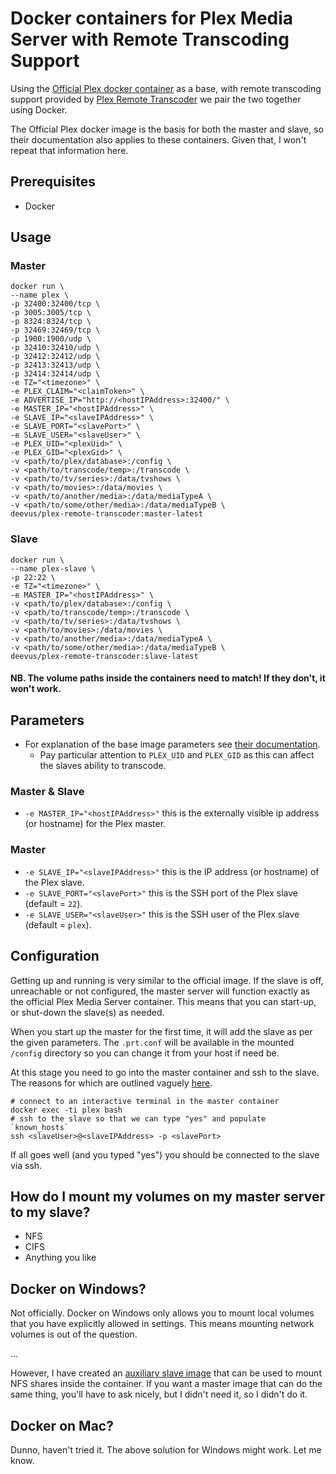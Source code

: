 # Docker containers for Plex Media Server with Remote Transcoding Support

Using the [Official Plex docker container](https://github.com/plexinc/pms-docker/) as a base,
with remote transcoding support provided by [Plex Remote Transcoder](https://github.com/wnielson/Plex-Remote-Transcoder)
we pair the two together using Docker. 

The Official Plex docker image is the basis for both the master and slave, so their documentation also applies to these containers.
Given that, I won't repeat that information here.

## Prerequisites

- Docker

## Usage

### Master

```
docker run \
--name plex \
-p 32400:32400/tcp \
-p 3005:3005/tcp \
-p 8324:8324/tcp \
-p 32469:32469/tcp \
-p 1900:1900/udp \
-p 32410:32410/udp \
-p 32412:32412/udp \
-p 32413:32413/udp \
-p 32414:32414/udp \
-e TZ="<timezone>" \
-e PLEX_CLAIM="<claimToken>" \
-e ADVERTISE_IP="http://<hostIPAddress>:32400/" \
-e MASTER_IP="<hostIPAddress>" \
-e SLAVE_IP="<slaveIPAddress>" \
-e SLAVE_PORT="<slavePort>" \
-e SLAVE_USER="<slaveUser>" \
-e PLEX_UID="<plexUid>" \
-e PLEX_GID="<plexGid>" \
-v <path/to/plex/database>:/config \
-v <path/to/transcode/temp>:/transcode \
-v <path/to/tv/series>:/data/tvshows \
-v <path/to/movies>:/data/movies \
-v <path/to/another/media>:/data/mediaTypeA \
-v <path/to/some/other/media>:/data/mediaTypeB \
deevus/plex-remote-transcoder:master-latest
```

### Slave

```
docker run \
--name plex-slave \
-p 22:22 \
-e TZ="<timezone>" \
-e MASTER_IP="<hostIPAddress>" \
-v <path/to/plex/database>:/config \
-v <path/to/transcode/temp>:/transcode \
-v <path/to/tv/series>:/data/tvshows \
-v <path/to/movies>:/data/movies \
-v <path/to/another/media>:/data/mediaTypeA \
-v <path/to/some/other/media>:/data/mediaTypeB \
deevus/plex-remote-transcoder:slave-latest
```

#### NB. The volume paths inside the containers need to match! If they don't, it won't work. 

## Parameters

- For explanation of the base image parameters see [their documentation](https://github.com/plexinc/pms-docker/).
  - Pay particular attention to `PLEX_UID` and `PLEX_GID` as this can affect the slaves ability to transcode. 

### Master & Slave

- `-e MASTER_IP="<hostIPAddress>"` this is the externally visible ip address (or hostname) for the Plex master.

### Master

- `-e SLAVE_IP="<slaveIPAddress>"` this is the IP address (or hostname) of the Plex slave. 
- `-e SLAVE_PORT="<slavePort>"` this is the SSH port of the Plex slave (default = `22`).
- `-e SLAVE_USER="<slaveUser>"` this is the SSH user of the Plex slave (default = `plex`).

## Configuration

Getting up and running is very similar to the official image. 
If the slave is off, unreachable or not configured, the master server
will function exactly as the official Plex Media Server container. 
This means that you can start-up, or shut-down the slave(s) as needed.

When you start up the master for the first time, it will add the slave as per the given parameters. 
The `.prt.conf` will be available in the mounted `/config` directory so you can change it from your
host if need be.

At this stage you need to go into the master container and ssh to the slave. 
The reasons for which are outlined vaguely [here](https://github.com/wnielson/Plex-Remote-Transcoder/wiki/Ubuntu-Install). 

```
# connect to an interactive terminal in the master container
docker exec -ti plex bash
# ssh to the slave so that we can type "yes" and populate `known_hosts`
ssh <slaveUser>@<slaveIPAddress> -p <slavePort>
```

If all goes well (and you typed "yes") you should be connected to the slave via ssh. 

## How do I mount my volumes on my master server to my slave?

- NFS
- CIFS
- Anything you like

## Docker on Windows?

Not officially. Docker on Windows only allows you to mount local volumes that you have explicitly allowed in settings. 
This means mounting network volumes is out of the question.

...

However, I have created an [auxiliary slave image](https://github.com/deevus/docker-plex-remote-transcoder-nfs) 
that can be used to mount NFS shares inside the container. If you want a master image that can do the same thing, 
you'll have to ask nicely, but I didn't need it, so I didn't do it. 

## Docker on Mac?

Dunno, haven't tried it. The above solution for Windows might work. Let me know. 
